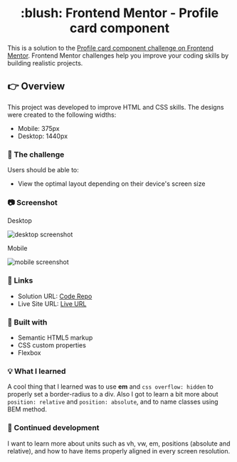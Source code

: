 <h1 align="center">:blush: Frontend Mentor - Profile card component</h1>

This is a solution to the [Profile card component challenge on Frontend Mentor](https://www.frontendmentor.io/challenges/profile-card-component-cfArpWshJ). Frontend Mentor challenges help you improve your coding skills by building realistic projects.

## :point_right: Overview

This project was developed to improve HTML and CSS skills. The designs were created to the following widths:

- Mobile: 375px
- Desktop: 1440px

### :runner: The challenge

Users should be able to:

- View the optimal layout depending on their device's screen size

### :camera: Screenshot

<p>Desktop</p>

![desktop screenshot](https://i.imgur.com/Mj8LUDO.png)

<p>Mobile</p>

![mobile screenshot](https://i.imgur.com/gVRmN6s.png)

### :paperclip: Links

- Solution URL: [Code Repo](https://github.com/leticiafontoura/profile-card-component-frontend-mentor)
- Live Site URL: [Live URL](https://leticiafontoura.github.io/profile-card-component-frontend-mentor/)

### :hammer: Built with

- Semantic HTML5 markup
- CSS custom properties
- Flexbox

### :bulb: What I learned

A cool thing that I learned was to use **em** and ```css overflow: hidden``` to properly set a border-radius to a div. Also I got to learn a bit more about ```position: relative``` and ```position: absolute```, and to name classes using BEM method.

### :bookmark: Continued development

I want to learn more about units such as vh, vw, em, positions (absolute and relative), and how to have items properly aligned in every screen resolution.